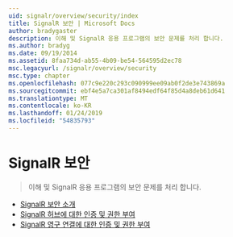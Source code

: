 ```yaml
---
uid: signalr/overview/security/index
title: SignalR 보안 | Microsoft Docs
author: bradygaster
description: 이해 및 SignalR 응용 프로그램의 보안 문제를 처리 합니다.
ms.author: bradyg
ms.date: 09/19/2014
ms.assetid: 8faa734d-ab55-4b09-be54-564595d2ec78
msc.legacyurl: /signalr/overview/security
msc.type: chapter
ms.openlocfilehash: 077c9e220c293c090999ee09ab0f2de3e743869a
ms.sourcegitcommit: ebf4e5a7ca301af8494edf64f85d4a8deb61d641
ms.translationtype: MT
ms.contentlocale: ko-KR
ms.lasthandoff: 01/24/2019
ms.locfileid: "54835793"
---
```

<a name="signalr-security"></a>SignalR 보안
====================
> 이해 및 SignalR 응용 프로그램의 보안 문제를 처리 합니다.


- [SignalR 보안 소개](introduction-to-security.md)
- [SignalR 허브에 대한 인증 및 권한 부여](hub-authorization.md)
- [SignalR 영구 연결에 대한 인증 및 권한 부여](persistent-connection-authorization.md)
